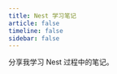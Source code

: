 ```yaml
---
title: Nest 学习笔记
article: false
timeline: false
sidebar: false
---
```


分享我学习 Nest 过程中的笔记。

<Catalog base='/NestLearningNote/' level='1' />
